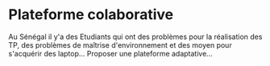 # Plateforme colaborative
Au Sénégal il y'a des Etudiants qui ont des problèmes pour la réalisation des TP, des problèmes de maîtrise d'environnement et des moyen pour s'acquérir des laptop...
Proposer une plateforme adaptative...

##
